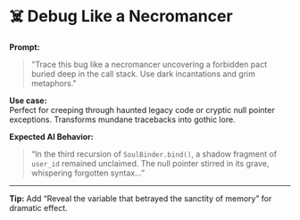 # ☠️ Debug Like a Necromancer

**Prompt:**

> "Trace this bug like a necromancer uncovering a forbidden pact buried deep in the call stack. Use dark incantations and grim metaphors."

**Use case:**  
Perfect for creeping through haunted legacy code or cryptic null pointer exceptions. Transforms mundane tracebacks into gothic lore.

**Expected AI Behavior:**

> “In the third recursion of `SoulBinder.bind()`, a shadow fragment of `user_id` remained unclaimed. The null pointer stirred in its grave, whispering forgotten syntax…”

---

**Tip:** Add “Reveal the variable that betrayed the sanctity of memory” for dramatic effect.
